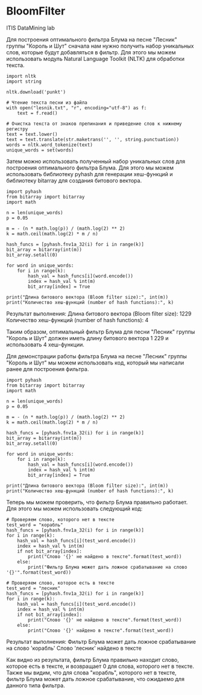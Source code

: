 # BloomFilter
ITIS DataMining lab

Для построения оптимального фильтра Блума на песне "Лесник" группы "Король и Шут" сначала нам нужно получить набор уникальных слов, которые будут добавляться в фильтр. Для этого мы можем использовать модуль Natural Language Toolkit (NLTK) для обработки текста. 

    import nltk
    import string

    nltk.download('punkt')

    # Чтение текста песни из файла
    with open("lesnik.txt", "r", encoding="utf-8") as f:
        text = f.read()

    # Очистка текста от знаков препинания и приведение слов к нижнему регистру
    text = text.lower()
    text = text.translate(str.maketrans('', '', string.punctuation))
    words = nltk.word_tokenize(text)
    unique_words = set(words)

Затем можно использовать полученный набор уникальных слов для построения оптимального фильтра Блума. Для этого мы можем использовать библиотеку pyhash для генерации хеш-функций и библиотеку bitarray для создания битового вектора.

    import pyhash
    from bitarray import bitarray
    import math

    n = len(unique_words)
    p = 0.05

    m = - (n * math.log(p)) / (math.log(2) ** 2)
    k = math.ceil(math.log(2) * m / n)

    hash_funcs = [pyhash.fnv1a_32(i) for i in range(k)]
    bit_array = bitarray(int(m))
    bit_array.setall(0)

    for word in unique_words:
        for i in range(k):
            hash_val = hash_funcs[i](word.encode())
            index = hash_val % int(m)
            bit_array[index] = True

    print("Длина битового вектора (Bloom filter size):", int(m))
    print("Количество хеш-функций (number of hash functions):", k)

Результат выполнения:
    Длина битового вектора (Bloom filter size): 1229
    Количество хеш-функций (number of hash functions): 4

Таким образом, оптимальный фильтр Блума для песни "Лесник" группы "Король и Шут" должен иметь длину битового вектора 1 229 и использовать 4 хеш-функции.


Для демонстрации работы фильтра Блума на песне "Лесник" группы "Король и Шут" мы можем использовать код, который мы написали ранее для построения фильтра.

    import pyhash
    from bitarray import bitarray
    import math

    n = len(unique_words)
    p = 0.05

    m = - (n * math.log(p)) / (math.log(2) ** 2)
    k = math.ceil(math.log(2) * m / n)

    hash_funcs = [pyhash.fnv1a_32(i) for i in range(k)]
    bit_array = bitarray(int(m))
    bit_array.setall(0)

    for word in unique_words:
        for i in range(k):
            hash_val = hash_funcs[i](word.encode())
            index = hash_val % int(m)
            bit_array[index] = True

    print("Длина битового вектора (Bloom filter size):", int(m))
    print("Количество хеш-функций (number of hash functions):", k)

Теперь мы можем проверить, что фильтр Блума правильно работает. Для этого мы можем использовать следующий код:

    # Проверяем слово, которого нет в тексте
    test_word = "корабль"
    hash_funcs = [pyhash.fnv1a_32(i) for i in range(k)]
    for i in range(k):
        hash_val = hash_funcs[i](test_word.encode())
        index = hash_val % int(m)
        if not bit_array[index]:
            print("Слово '{}' не найдено в тексте".format(test_word))
        else:
            print("Фильтр Блума может дать ложное срабатывание на слово '{}'".format(test_word))

    # Проверяем слово, которое есть в тексте
    test_word = "лесник"
    hash_funcs = [pyhash.fnv1a_32(i) for i in range(k)]
    for i in range(k):
        hash_val = hash_funcs[i](test_word.encode())
        index = hash_val % int(m)
        if not bit_array[index]:
            print("Слово '{}' не найдено в тексте".format(test_word))
        else:
            print("Слово '{}' найдено в тексте".format(test_word))

Результат выполнения:
    Фильтр Блума может дать ложное срабатывание на слово 'корабль'
    Слово 'лесник' найдено в тексте

Как видно из результата, фильтр Блума правильно находит слово, которое есть в тексте, и возвращает 0 для слова, которого нет в тексте. Также мы видим, что для слова "корабль", которого нет в тексте, фильтр Блума может дать ложное срабатывание, что ожидаемо для данного типа фильтра.
